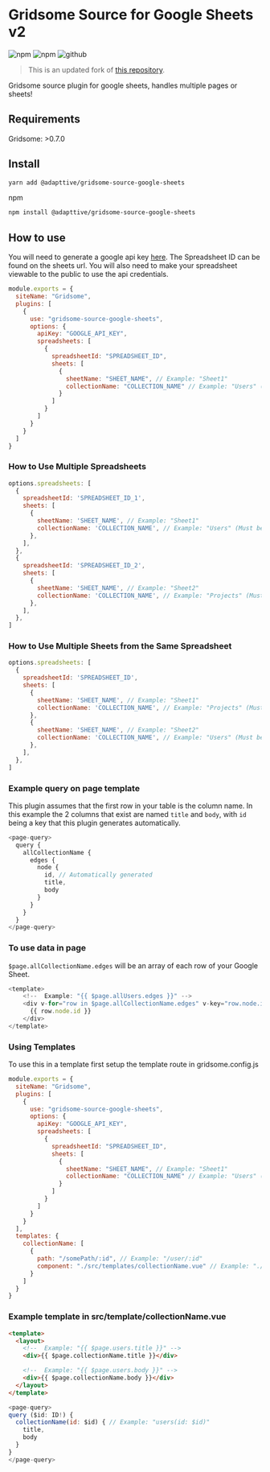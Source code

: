 # Gridsome Source for Google Sheets v2

![npm](https://img.shields.io/npm/dt/@adapttive/gridsome-source-google-sheets)
![npm](https://img.shields.io/npm/v/@adapttive/gridsome-source-google-sheets)
![github](https://img.shields.io/github/package-json/v/adapttive/gridsome-source-google-sheets)
<br>

> This is an updated fork of [this repository](https://github.com/spenwall/gridsome-source-google-sheets).

Gridsome source plugin for google sheets, handles multiple pages or sheets!

## Requirements

Gridsome: >0.7.0

## Install

```bash
yarn add @adapttive/gridsome-source-google-sheets
```

npm

```bash
npm install @adapttive/gridsome-source-google-sheets
```

## How to use

You will need to generate a google api key [here](https://console.developers.google.com/apis/credentials). The Spreadsheet ID can be found on the sheets url. You will also need to make your spreadsheet viewable to the public to use the api credentials.

```js
module.exports = {
  siteName: "Gridsome",
  plugins: [
    {
      use: "gridsome-source-google-sheets",
      options: {
        apiKey: "GOOGLE_API_KEY",
        spreadsheets: [
          {
            spreadsheetId: "SPREADSHEET_ID",
            sheets: [
              {
                sheetName: "SHEET_NAME", // Example: "Sheet1"
                collectionName: "COLLECTION_NAME" // Example: "Users" (Must be unique)
              }
            ]
          }
        ]
      }
    }
  ]
}
```

### How to Use Multiple Spreadsheets

```js
options.spreadsheets: [
  {
    spreadsheetId: 'SPREADSHEET_ID_1',
    sheets: [
      {
        sheetName: 'SHEET_NAME', // Example: "Sheet1"
        collectionName: 'COLLECTION_NAME', // Example: "Users" (Must be unique)
      },
    ],
  },
  {
    spreadsheetId: 'SPREADSHEET_ID_2',
    sheets: [
      {
        sheetName: 'SHEET_NAME', // Example: "Sheet2"
        collectionName: 'COLLECTION_NAME', // Example: "Projects" (Must be unique)
      },
    ],
  },
]
```

### How to Use Multiple Sheets from the Same Spreadsheet

```js
options.spreadsheets: [
  {
    spreadsheetId: 'SPREADSHEET_ID',
    sheets: [
      {
        sheetName: 'SHEET_NAME', // Example: "Sheet1"
        collectionName: 'COLLECTION_NAME', // Example: "Projects" (Must be unique)
      },
      {
        sheetName: 'SHEET_NAME', // Example: "Sheet2"
        collectionName: 'COLLECTION_NAME', // Example: "Users" (Must be Unique)
      },
    ],
  },
]
```

### Example query on page template

This plugin assumes that the first row in your table is the column name. In this example the 2 columns that exist are named `title` and `body`, with `id` being a key that this plugin generates automatically.

```js
<page-query>
  query {
    allCollectionName {
      edges {
        node {
          id, // Automatically generated
          title,
          body
        }
      }
    }
  }
</page-query>
```

### To use data in page

`$page.allCollectionName.edges` will be an array of each row of your Google Sheet.

```js
<template>
    <!--  Example: "{{ $page.allUsers.edges }}" -->
    <div v-for="row in $page.allCollectionName.edges" v-key="row.node.id">
      {{ row.node.id }}
    </div>
</template>
```

### Using Templates

To use this in a template first setup the template route in gridsome.config.js

```js
module.exports = {
  siteName: "Gridsome",
  plugins: [
    {
      use: "gridsome-source-google-sheets",
      options: {
        apiKey: "GOOGLE_API_KEY",
        spreadsheets: [
          {
            spreadsheetId: "SPREADSHEET_ID",
            sheets: [
              {
                sheetName: "SHEET_NAME", // Example: "Sheet1"
                collectionName: "COLLECTION_NAME" // Example: "Users" (Must be unique)
              }
            ]
          }
        ]
      }
    }
  ],
  templates: {
    collectionName: [
      {
        path: "/somePath/:id", // Example: "/user/:id"
        component: "./src/templates/collectionName.vue" // Example: "./src/templates/users.vue"
      }
    ]
  }
}
```

### Example template in src/template/collectionName.vue

```html
<template>
  <layout>
    <!--  Example: "{{ $page.users.title }}" -->
    <div>{{ $page.collectionName.title }}</div>

    <!--  Example: "{{ $page.users.body }}" -->
    <div>{{ $page.collectionName.body }}</div>
  </layout>
</template>
```

```js
<page-query>
query ($id: ID!) {
  collectionName(id: $id) { // Example: "users(id: $id)"
    title,
    body
  }
}
</page-query>
```
